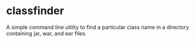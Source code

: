 # classfinder
A simple command line utility to find a particular class name in a directory containing jar, war, and ear files.
